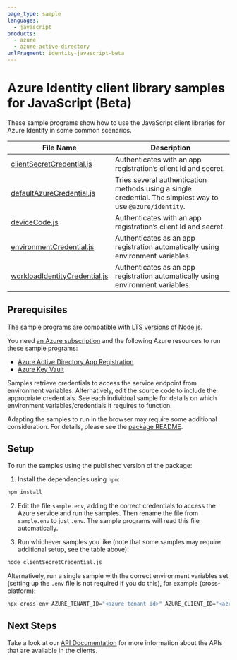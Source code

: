 ```yaml
---
page_type: sample
languages:
  - javascript
products:
  - azure
  - azure-active-directory
urlFragment: identity-javascript-beta
---
```


# Azure Identity client library samples for JavaScript (Beta)

These sample programs show how to use the JavaScript client libraries for Azure Identity in some common scenarios.

| **File Name**                                               | **Description**                                                                                            |
| ----------------------------------------------------------- | ---------------------------------------------------------------------------------------------------------- |
| [clientSecretCredential.js][clientsecretcredential]         | Authenticates with an app registration’s client Id and secret.                                             |
| [defaultAzureCredential.js][defaultazurecredential]         | Tries several authentication methods using a single credential. The simplest way to use `@azure/identity`. |
| [deviceCode.js][devicecode]                                 | Authenticates with an app registration’s client Id and secret.                                             |
| [environmentCredential.js][environmentcredential]           | Authenticates as an app registration automatically using environment variables.                            |
| [workloadIdentityCredential.js][workloadidentitycredential] | Authenticates as an app registration automatically using environment variables.                            |

## Prerequisites

The sample programs are compatible with [LTS versions of Node.js](https://github.com/nodejs/release#release-schedule).

You need [an Azure subscription][freesub] and the following Azure resources to run these sample programs:

- [Azure Active Directory App Registration][createinstance_azureactivedirectoryappregistration]
- [Azure Key Vault][createinstance_azurekeyvault]

Samples retrieve credentials to access the service endpoint from environment variables. Alternatively, edit the source code to include the appropriate credentials. See each individual sample for details on which environment variables/credentials it requires to function.

Adapting the samples to run in the browser may require some additional consideration. For details, please see the [package README][package].

## Setup

To run the samples using the published version of the package:

1. Install the dependencies using `npm`:

```bash
npm install
```

2. Edit the file `sample.env`, adding the correct credentials to access the Azure service and run the samples. Then rename the file from `sample.env` to just `.env`. The sample programs will read this file automatically.

3. Run whichever samples you like (note that some samples may require additional setup, see the table above):

```bash
node clientSecretCredential.js
```

Alternatively, run a single sample with the correct environment variables set (setting up the `.env` file is not required if you do this), for example (cross-platform):

```bash
npx cross-env AZURE_TENANT_ID="<azure tenant id>" AZURE_CLIENT_ID="<azure client id>" AZURE_CLIENT_SECRET="<azure client secret>" node clientSecretCredential.js
```

## Next Steps

Take a look at our [API Documentation][apiref] for more information about the APIs that are available in the clients.

[clientsecretcredential]: https://github.com/Azure/azure-sdk-for-js/blob/main/sdk/identity/identity/samples/v3-beta/javascript/clientSecretCredential.js
[defaultazurecredential]: https://github.com/Azure/azure-sdk-for-js/blob/main/sdk/identity/identity/samples/v3-beta/javascript/defaultAzureCredential.js
[devicecode]: https://github.com/Azure/azure-sdk-for-js/blob/main/sdk/identity/identity/samples/v3-beta/javascript/deviceCode.js
[environmentcredential]: https://github.com/Azure/azure-sdk-for-js/blob/main/sdk/identity/identity/samples/v3-beta/javascript/environmentCredential.js
[workloadidentitycredential]: https://github.com/Azure/azure-sdk-for-js/blob/main/sdk/identity/identity/samples/v3-beta/javascript/workloadIdentityCredential.js
[apiref]: https://docs.microsoft.com/javascript/api/@azure/identity
[freesub]: https://azure.microsoft.com/free/
[createinstance_azureactivedirectoryappregistration]: https://docs.microsoft.com/azure/active-directory/develop/quickstart-register-app
[createinstance_azurekeyvault]: https://docs.microsoft.com/azure/key-vault/quick-create-portal
[package]: https://github.com/Azure/azure-sdk-for-js/tree/main/sdk/identity/identity/README.md
